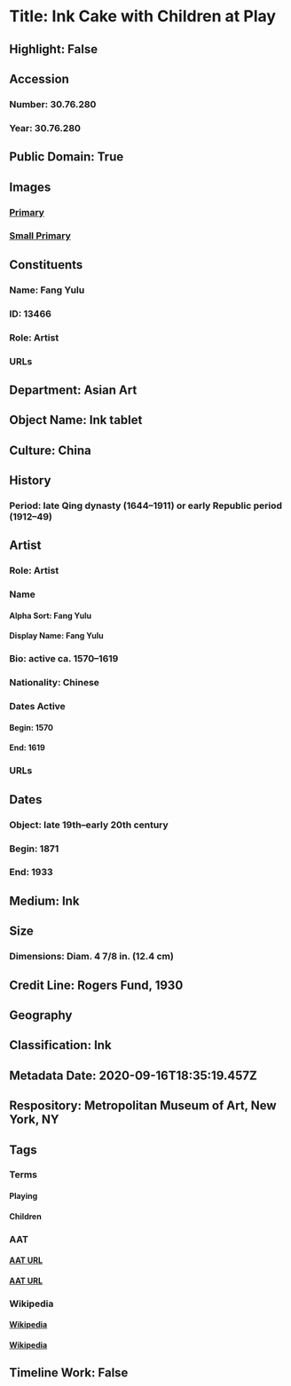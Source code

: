 # Title: Ink Cake with Children at Play
## Highlight: False
## Accession
### Number: 30.76.280
### Year: 30.76.280
## Public Domain: True
## Images
### [Primary](https://images.metmuseum.org/CRDImages/as/original/30_76_280_F.jpg)
### [Small Primary](https://images.metmuseum.org/CRDImages/as/web-large/30_76_280_F.jpg)
## Constituents
### Name: Fang Yulu
### ID: 13466
### Role: Artist
### URLs
## Department: Asian Art
## Object Name: Ink tablet
## Culture: China
## History
### Period: late Qing dynasty (1644–1911) or early Republic period (1912–49)
## Artist
### Role: Artist
### Name
#### Alpha Sort: Fang Yulu
#### Display Name: Fang Yulu
### Bio: active ca. 1570–1619
### Nationality: Chinese
### Dates Active
#### Begin: 1570
#### End: 1619
### URLs
## Dates
### Object: late 19th–early 20th century
### Begin: 1871
### End: 1933
## Medium: Ink
## Size
### Dimensions: Diam. 4 7/8 in. (12.4 cm)
## Credit Line: Rogers Fund, 1930
## Geography
## Classification: Ink
## Metadata Date: 2020-09-16T18:35:19.457Z
## Respository: Metropolitan Museum of Art, New York, NY
## Tags
### Terms
#### Playing
#### Children
### AAT
#### [AAT URL](None)
#### [AAT URL](http://vocab.getty.edu/page/aat/300025945)
### Wikipedia
#### [Wikipedia]()
#### [Wikipedia]()
## Timeline Work: False